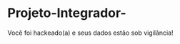 # Projeto-Integrador-
<!DOCTYPE html>
<html lang="en">

<head>
    <meta charset="UTF-8">
    <meta name="viewport" content="width=device-width, initial-scale=1.0">
    <title>Matrix Effect</title>
    <link rel="stylesheet" href="Assets/css/styles.css">
</head>

<body>
    <div class="centered-text">Você foi hackeado(a) e seus dados estão sob vigilância!</div>
    <canvas id="matrix"></canvas>
    <script src="Assets/js/script.js"></script>
</body>

<head>
<style>
  body {
    animation: flash 2s infinite;
  }

  @keyframes flash {
    0% { background-color: black; }
    50% { background-color: red; }
    100% { background-color: black; }
  }
</style>
</head>
<script src="https://ajax.googleapis.com/ajax/libs/jquery/3.5.1/jquery.min.js"></script>
<head>
    <style>
      body {
        animation: flash 2s infinite;
      }
    
      @keyframes flash {
        0% { background-color: black; }
        50% { background-color: red; }
        100% { background-color: black; }
      }
    </style>
    </head>
    <head>
        <style>
            @keyframes matrix-rain {
                100% { top: 500; }
                100% { top: 500px; }
            }
            .matrix-container {
                position: static;
                height: 500px;
                width: 100%;
                overflow: hidden;
            }
            .matrix-drop {
                position: absolute;
                font-size: 50px;
                font-weight: bold;
                color: rgb(255, 0, 0);
                animation: matrix-rain 2s linear infinite;
            }
        </style>
    </head>
    <body>
        <div class="matrix-container">
            <!-- Letras em quadrados com tamanho de fonte de 16px -->
        </div>
        <script>
            var chars = "ABCDEFGHIJKLMNOPQRSTUVWXYZ0123456789";
            for (var i = 0; i < 500; i++) {
                var drop = document.createElement("div");
                drop.className = "matrix-drop";
                drop.style.left = Math.random() * 100 + "%";
                drop.style.animationDelay = Math.random() * 2 + "s";
                drop.textContent = chars.charAt(Math.floor(Math.random() * chars.length));
                $(".matrix-container").append(drop);
            }
        </script>
    </body>
    </html>
